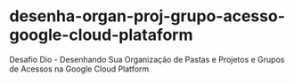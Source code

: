 # desenha-organ-proj-grupo-acesso-google-cloud-plataform
Desafio Dio - Desenhando Sua Organização de Pastas e Projetos e Grupos de Acessos na Google Cloud Platform
